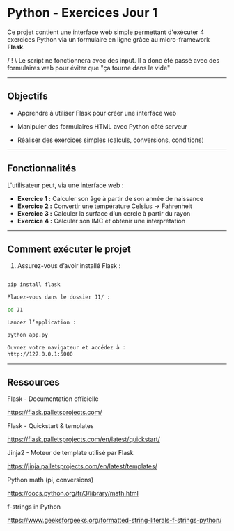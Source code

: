 # Python - Exercices Jour 1

Ce projet contient une interface web simple permettant d'exécuter 4 exercices Python via un formulaire en ligne grâce au micro-framework **Flask**.

/ ! \ Le script ne fonctionnera avec des input. Il a donc été passé avec des formulaires web pour éviter que "ça tourne dans le vide"

---

## Objectifs

- Apprendre à utiliser Flask pour créer une interface web  

- Manipuler des formulaires HTML avec Python côté serveur  

- Réaliser des exercices simples (calculs, conversions, conditions)  

---

## Fonctionnalités

L'utilisateur peut, via une interface web :

- **Exercice 1 :** Calculer son âge à partir de son année de naissance
- **Exercice 2 :** Convertir une température Celsius → Fahrenheit
- **Exercice 3 :** Calculer la surface d’un cercle à partir du rayon
- **Exercice 4 :** Calculer son IMC et obtenir une interprétation

---

## Comment exécuter le projet

1. Assurez-vous d’avoir installé Flask :

```bash

pip install flask

Placez-vous dans le dossier J1/ :

cd J1

Lancez l’application :

python app.py

Ouvrez votre navigateur et accédez à :
http://127.0.0.1:5000

```

---

## Ressources 

Flask - Documentation officielle

https://flask.palletsprojects.com/

Flask - Quickstart & templates

https://flask.palletsprojects.com/en/latest/quickstart/

Jinja2 - Moteur de template utilisé par Flask

https://jinja.palletsprojects.com/en/latest/templates/

Python math (pi, conversions)

https://docs.python.org/fr/3/library/math.html

f-strings in Python

https://www.geeksforgeeks.org/formatted-string-literals-f-strings-python/